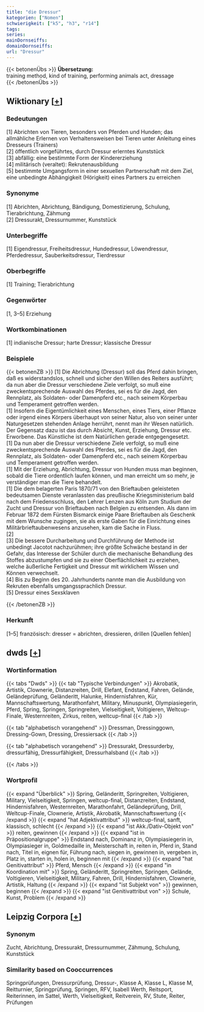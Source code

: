 ```yaml
---
title: "die Dressur"
kategorien: ["Nomen"]
schwierigkeit: ["k5", "h3", "r14"]
tags:
series:
mainDornseiffs:
domainDornseiffs:
url: "Dressur"
---
```


{{< betonenÜbs >}}
**Übersetzung:**  
training method, kind of training, performing animals act, dressage  
{{< /betonenÜbs >}}

## Wiktionary [[+](https://de.wiktionary.org/wiki/Dressur)]

### Bedeutungen
[1] Abrichten von Tieren, besonders von Pferden und Hunden; das allmähliche Erlernen von Verhaltensweisen bei Tieren unter Anleitung eines Dresseurs (Trainers)  
[2] öffentlich vorgeführtes, durch Dressur erlerntes Kunststück  
[3] abfällig: eine bestimmte Form der Kindererziehung  
[4] militärisch (veraltet): Rekrutenausbildung  
[5] bestimmte Umgangsform in einer sexuellen Partnerschaft mit dem Ziel, eine unbedingte Abhängigkeit (Hörigkeit) eines Partners zu erreichen  

### Synonyme
[1] Abrichten, Abrichtung, Bändigung, Domestizierung, Schulung, Tierabrichtung, Zähmung  
[2] Dressurakt, Dressurnummer, Kunststück  

### Unterbegriffe
[1] Eigendressur, Freiheitsdressur, Hundedressur, Löwendressur, Pferdedressur, Sauberkeitsdressur, Tierdressur  

### Oberbegriffe
[1] Training; Tierabrichtung  

### Gegenwörter
[1, 3–5] Erziehung  

### Wortkombinationen
[1] indianische Dressur; harte Dressur; klassische Dressur  

### Beispiele
{{< betonenZB >}}
[1] Die Abrichtung (Dressur) soll das Pferd dahin bringen, daß es widerstandslos, schnell und sicher den Willen des Reiters ausführt; da nun aber die Dressur verschiedene Ziele verfolgt, so muß eine zweckentsprechende Auswahl des Pferdes, sei es für die Jagd, den Rennplatz, als Soldaten- oder Damenpferd etc., nach seinem Körperbau und Temperament getroffen werden.  
[1] Insofern die Eigentümlichkeit eines Menschen, eines Tiers, einer Pflanze oder irgend eines Körpers überhaupt von seiner Natur, also von seiner unter Naturgesetzen stehenden Anlage herrührt, nennt man ihr Wesen natürlich. Der Gegensatz dazu ist das durch Absicht, Kunst, Erziehung, Dressur etc. Erworbene. Das Künstliche ist dem Natürlichen gerade entgegengesetzt.  
[1] Da nun aber die Dressur verschiedene Ziele verfolgt, so muß eine zweckentsprechende Auswahl des Pferdes, sei es für die Jagd, den Rennplatz, als Soldaten- oder Damenpferd etc., nach seinem Körperbau und Temperament getroffen werden.  
[1] Mit der Erziehung, Abrichtung, Dressur von Hunden muss man beginnen, sobald die Tiere ordentlich laufen können, und man erreicht um so mehr, je verständiger man die Tiere behandelt.  
[1] Die dem belagerten Paris 1870/71 von den Brieftauben geleisteten bedeutsamen Dienste veranlassten das preußische Kriegsministerium bald nach dem Friedensschluss, den Lehrer Lenzen aus Köln zum Studium der Zucht und Dressur von Brieftauben nach Belgien zu entsenden. Als dann im Februar 1872 dem Fürsten Bismarck einige Paare Brieftauben als Geschenk mit dem Wunsche zugingen, sie als erste Gaben für die Einrichtung eines Militärbrieftaubenwesens anzusehen, kam die Sache in Fluss.  
[2]  
[3] Die bessere Durcharbeitung und Durchführung der Methode ist unbedingt Jacotot nachzurühmen; ihre größte Schwäche bestand in der Gefahr, das Interesse der Schüler durch die mechanische Behandlung des Stoffes abzustumpfen und sie zu einer Oberflächlichkeit zu erziehen, welche äußerliche Fertigkeit und Dressur mit wirklichem Wissen und Können verwechselt.  
[4] Bis zu Beginn des 20. Jahrhunderts nannte man die Ausbildung von Rekruten ebenfalls umgangssprachlich Dressur.  
[5] Dressur eines Sexsklaven  

{{< /betonenZB >}}
### Herkunft
[1–5] französisch: dresser = abrichten, dressieren, drillen [Quellen fehlen]  



## dwds [[+](https://www.dwds.de/wb/Dressur)]

### Wortinformation
{{< tabs "Dwds" >}}
{{< tab "Typische Verbindungen" >}}
Akrobatik, Artistik, Clownerie, Distanzreiten, Drill, Elefant, Endstand, Fahren, Gelände, Geländeprüfung, Geländeritt, Halunke, Hindernisfahren, Kür, Mannschaftswertung, Marathonfahrt, Military, Minuspunkt, Olympiasiegerin, Pferd, Spring, Springen, Springreiten, Vielseitigkeit, Voltigieren, Weltcup-Finale, Westernreiten, Zirkus, reiten, weltcup-final
{{< /tab >}}

{{< tab "alphabetisch vorangehend" >}}
Dressman, Dressinggown, Dressing-Gown, Dressing, Dressiersack
{{< /tab >}}

{{< tab "alphabetisch vorangehend" >}}
Dressurakt, Dressurderby, dressurfähig, Dressurfähigkeit, Dressurhalsband
{{< /tab >}}

{{< /tabs >}}

### Wortprofil
{{< expand "Überblick" >}} Spring, Geländeritt, Springreiten, Voltigieren, Military, Vielseitigkeit, Springen, weltcup-final, Distanzreiten, Endstand, Hindernisfahren, Westernreiten, Marathonfahrt, Geländeprüfung, Drill, Weltcup-Finale, Clownerie, Artistik, Akrobatik, Mannschaftswertung {{< /expand >}}
{{< expand "hat Adjektivattribut" >}} weltcup-final, sanft, klassisch, schlecht {{< /expand >}}
{{< expand "ist Akk./Dativ-Objekt von" >}} reiten, gewinnen {{< /expand >}}
{{< expand "ist in Präpositionalgruppe" >}} Endstand nach, Dominanz in, Olympiasiegerin in, Olympiasieger in, Goldmedaille in, Meisterschaft in, reiten in, Pferd in, Stand nach, Titel in, eignen für, Führung nach, siegen in, gewinnen in, vergeben in, Platz in, starten in, holen in, beginnen mit {{< /expand >}}
{{< expand "hat Genitivattribut" >}} Pferd, Mensch {{< /expand >}}
{{< expand "in Koordination mit" >}} Spring, Geländeritt, Springreiten, Springen, Gelände, Voltigieren, Vielseitigkeit, Military, Fahren, Drill, Hindernisfahren, Clownerie, Artistik, Haltung {{< /expand >}}
{{< expand "ist Subjekt von" >}} gewinnen, beginnen {{< /expand >}}
{{< expand "ist Genitivattribut von" >}} Schule, Kunst, Problem {{< /expand >}}

## Leipzig Corpora [[+](https://corpora.uni-leipzig.de/en/res?word=Dressur&corpusId=deu_newscrawl-public_2018)]


### Synonym
Zucht, Abrichtung, Dressurakt, Dressurnummer, Zähmung, Schulung, Kunststück


### Similarity based on Cooccurrences
Springprüfungen, Dressurprüfung, Dressur-, Klasse A, Klasse L, Klasse M, Reitturnier, Springprüfung, Springen, RFV, Isabell Werth, Reitsport, Reiterinnen, im Sattel, Werth, Vielseitigkeit, Reitverein, RV, Stute, Reiter, Prüfungen

